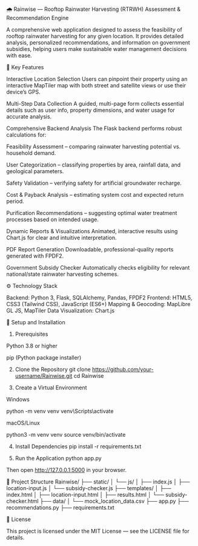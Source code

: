 🌧️ Rainwise — Rooftop Rainwater Harvesting (RTRWH) Assessment & Recommendation Engine

A comprehensive web application designed to assess the feasibility of rooftop rainwater harvesting for any given location. It provides detailed analysis, personalized recommendations, and information on government subsidies, helping users make sustainable water management decisions with ease.

🌿 Key Features

Interactive Location Selection
Users can pinpoint their property using an interactive MapTiler map with both street and satellite views or use their device’s GPS.

Multi-Step Data Collection
A guided, multi-page form collects essential details such as user info, property dimensions, and water usage for accurate analysis.

Comprehensive Backend Analysis
The Flask backend performs robust calculations for:

Feasibility Assessment – comparing rainwater harvesting potential vs. household demand.

User Categorization – classifying properties by area, rainfall data, and geological parameters.

Safety Validation – verifying safety for artificial groundwater recharge.

Cost & Payback Analysis – estimating system cost and expected return period.

Purification Recommendations – suggesting optimal water treatment processes based on intended usage.

Dynamic Reports & Visualizations
Animated, interactive results using Chart.js for clear and intuitive interpretation.

PDF Report Generation
Downloadable, professional-quality reports generated with FPDF2.

Government Subsidy Checker
Automatically checks eligibility for relevant national/state rainwater harvesting schemes.

⚙️ Technology Stack

Backend: Python 3, Flask, SQLAlchemy, Pandas, FPDF2
Frontend: HTML5, CSS3 (Tailwind CSS), JavaScript (ES6+)
Mapping & Geocoding: MapLibre GL JS, MapTiler
Data Visualization: Chart.js

🚀 Setup and Installation
1. Prerequisites

Python 3.8 or higher

pip (Python package installer)

2. Clone the Repository
git clone https://github.com/your-username/Rainwise.git
cd Rainwise

3. Create a Virtual Environment

Windows

python -m venv venv
venv\Scripts\activate


macOS/Linux

python3 -m venv venv
source venv/bin/activate

4. Install Dependencies
pip install -r requirements.txt

5. Run the Application
python app.py


Then open http://127.0.0.1:5000
 in your browser.

📁 Project Structure
Rainwise/
├── static/
│   └── js/
│       ├── index.js
│       ├── location-input.js
│       └── subsidy-checker.js
├── templates/
│   ├── index.html
│   ├── location-input.html
│   ├── results.html
│   └── subsidy-checker.html
├── data/
│   └── mock_location_data.csv
├── app.py
├── recommendations.py
├── requirements.txt

📄 License

This project is licensed under the MIT License — see the LICENSE
 file for details.
